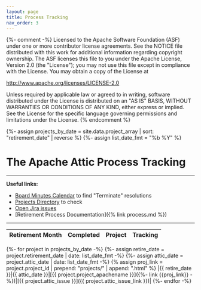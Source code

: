 ```yaml
---
layout: page
title: Process Tracking
nav_order: 3
---
```

{%- comment -%}
Licensed to the Apache Software Foundation (ASF) under one or more
contributor license agreements.  See the NOTICE file distributed with
this work for additional information regarding copyright ownership.
The ASF licenses this file to you under the Apache License, Version 2.0
(the "License"); you may not use this file except in compliance with
the License.  You may obtain a copy of the License at

http://www.apache.org/licenses/LICENSE-2.0

Unless required by applicable law or agreed to in writing, software
distributed under the License is distributed on an "AS IS" BASIS,
WITHOUT WARRANTIES OR CONDITIONS OF ANY KIND, either express or implied.
See the License for the specific language governing permissions and
limitations under the License.
{% endcomment %}

{%- assign projects_by_date = site.data.project_array | sort: "retirement_date" | reverse %}
{%- assign list_date_fmt = "%b %Y" %}

# The Apache Attic Process Tracking
***

**Useful links:**

  - [Board Minutes Calendar](https://www.apache.org/foundation/board/calendar.html) to find "Terminate" resolutions
  - [Projects Directory](https://projects.apache.org/) to check
  - [Open Jira issues](https://issues.apache.org/jira/issues/?jql=status%20in%20(Open%2C%20%22In%20Progress%22%2C%20Reopened)%20AND%20labels%20%3D%20retire-project)
  - [Retirement Process Documentation]({% link process.md %})

***

|Retirement Month|Completed|Project|Tracking|
|:-------------|:-------------|:-------------|:-------------|
{%- for project in projects_by_date -%}
{%- assign retire_date = project.retirement_date  | date: list_date_fmt -%}
{%- assign attic_date = project.attic_date | date: list_date_fmt -%}
{% assign proj_link = project.project_id | prepend: "projects/" | append: ".html" %}
|{{ retire_date }}|{{ attic_date }}|[{{ project.project_apachename }}]({%- link {{proj_link}} -%})|[{{ project.attic_issue }}]({{ project.attic_issue_link }})|
{%- endfor -%}


